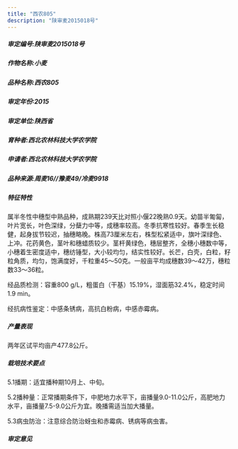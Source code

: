 ```yaml
---
title: "西农805"
description: "陕审麦2015018号"
---
```

##### 审定编号:陕审麦2015018号

##### 作物名称:小麦

##### 品种名称:西农805

##### 审定年份:2015

##### 审定单位:陕西省

##### 育种者:西北农林科技大学农学院

##### 申请者:西北农林科技大学农学院

##### 品种来源:周麦16//豫麦49/冷麦9918

##### 特征特性
属半冬性中穗型中熟品种，成熟期239天比对照小偃22晚熟0.9天。幼苗半匍匐，叶片宽长，叶色深绿，分蘖力中等，成穗率较高。冬季抗寒性较好。春季生长稳健，起身拔节较迟，抽穗略晚。株高73厘米左右，株型松紧适中，旗叶深绿色、上冲。花药黄色，茎叶和穗蜡质较少。茎杆黄绿色，穗层整齐，全穗小穗数中等，小穗着生密度适中，穗纺锤型，大小较均匀，结实性较好。长芒，白壳，白粒，籽粒角质，均匀，饱满度好，千粒重45～50克。一般亩平均成穗数39～42万，穗粒数33～36粒。
经品质检测：容重800 g/L，粗蛋白（干基）15.19%，湿面筋32.4%，稳定时间1.9 min。
经抗病性鉴定：中感条锈病，高抗白粉病，中感赤霉病。


##### 产量表现
两年区试平均亩产477.8公斤。

##### 栽培技术要点
5.1播期：适宜播种期10月上、中旬。
5.2播种量：正常播期条件下，中肥地力水平下，亩播量9.0-11.0公斤，高肥地力水平，亩播量7.5-9.0公斤为宜。晚播需适当加大播量。
5.3病虫防治：注意综合防治蚜虫和赤霉病、锈病等病虫害。


##### 审定意见

